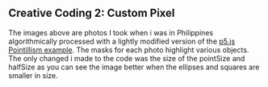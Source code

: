 ## Creative Coding 2: Custom Pixel

The images above are photos I took when i was in Philippines algorithmically processed with a lightly modified version of the [p5.js Pointillism example](https://p5js.org/examples/image-pointillism.html). The masks for each photo highlight various objects. 
The only changed i made to the code was the size of the pointSize and halfSize as you can see the image better when the ellipses and squares are smaller in size. 
